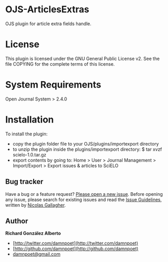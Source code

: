 # OJS-ArticlesExtras

OJS plugin for article extra fields handle.



# License

This plugin is licensed under the GNU General Public License v2. See the file COPYING for the complete terms of this license.



# System Requirements

Open Journal System > 2.4.0



# Installation

To install the plugin:
 - copy the plugin folder file to your OJS/plugins/importexport directory
 - to unzip the plugin inside the plugins/importexport directory:
    $ tar xvzf scielo-1.0.tar.gz
 - export contents by going to:  Home > User > Journal Management > Import/Export > Export issues & articles to SciELO



## Bug tracker

Have a bug or a feature request? [Please open a new issue](https://github.com/damnpoet/yiidhl/issues). Before opening any issue, please search for existing issues and read the [Issue Guidelines](https://github.com/necolas/issue-guidelines), written by [Nicolas Gallagher](https://github.com/necolas/).



## Author

**Richard González Alberto**

+ [http://twitter.com/damnpoet](http://twitter.com/damnpoet)
+ [http://github.com/damnpoet](http://github.com/damnpoet)
+ [damnpoet@gmail.com](mailto:damnpoet@gmail.com)